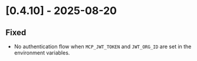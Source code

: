 # [0.4.10] - 2025-08-20

## Fixed

- No authentication flow when `MCP_JWT_TOKEN` and `JWT_ORG_ID` are set in the environment variables.

